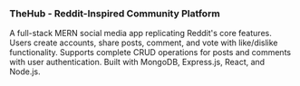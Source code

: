 <h3>TheHub - Reddit-Inspired Community Platform </h3>

A full-stack MERN social media app replicating Reddit's core features. Users create accounts, share posts, comment, and vote with like/dislike functionality. Supports complete CRUD operations for posts and comments with user authentication. Built with MongoDB, Express.js, React, and Node.js.